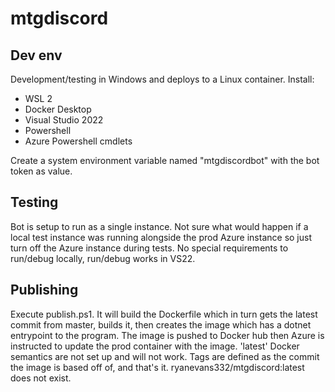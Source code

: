 # mtgdiscord
## Dev env
Development/testing in Windows and deploys to a Linux container. Install:
- WSL 2
- Docker Desktop
- Visual Studio 2022
- Powershell
- Azure Powershell cmdlets

Create a system environment variable named "mtgdiscordbot" with the bot token as value.

## Testing
Bot is setup to run as a single instance. Not sure what would happen if a local test instance was running alongside the prod Azure instance so just turn off the Azure instance during tests.
No special requirements to run/debug locally, run/debug works in VS22. 

## Publishing
Execute publish.ps1. It will build the Dockerfile which in turn gets the latest commit from master, builds it, then creates the image which has a dotnet entrypoint to the program. 
The image is pushed to Docker hub then Azure is instructed to update the prod container with the image.
'latest' Docker semantics are not set up and will not work. Tags are defined as the commit the image is based off of, and that's it. ryanevans332/mtgdiscord:latest does not exist. 
